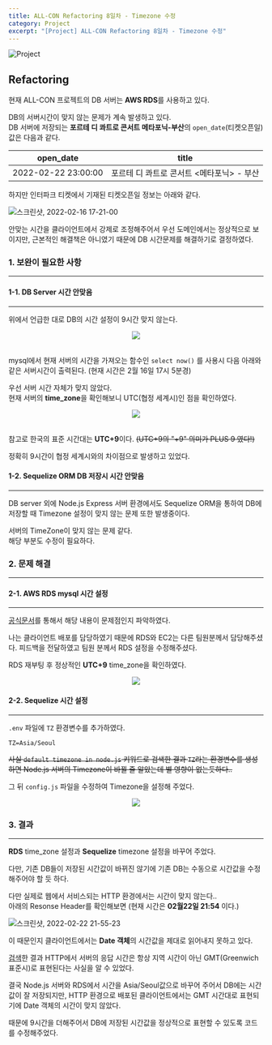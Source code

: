 ```yaml
---
title: ALL-CON Refactoring 8일차 - Timezone 수정
category: Project
excerpt: "[Project] ALL-CON Refactoring 8일차 - Timezone 수정"
---
```


![Project](https://user-images.githubusercontent.com/83164003/152715311-82cc5a61-ca9c-4c46-a955-77970d4449bb.jpg)

## Refactoring
현재 ALL-CON 프로젝트의 DB 서버는 **AWS RDS**를 사용하고 있다.

DB의 서버시간이 맞지 않는 문제가 계속 발생하고 있다.<br>
DB 서버에 저장되는 **포르테 디 콰트로 콘서트 메타포닉-부산**의 `open_date`(티켓오픈일) 값은 다음과 같다.


| open_date | title |
| -------- | -------- |
| 2022-02-22 23:00:00  | 포르테 디 콰트로 콘서트 <메타포닉> - 부산 |
	
하지만 인터파크 티켓에서 기재된 티켓오픈일 정보는 아래와 같다.

 ![스크린샷, 2022-02-16 17-21-00](https://user-images.githubusercontent.com/83164003/154224099-785d11be-21dc-4b9f-b240-77bf0ee109f6.png)

안맞는 시간을 클라이언트에서 강제로 조정해주어서 우선 도메인에서는 정상적으로 보이지만, 근본적인 해결책은 아니였기 때문에 DB 시간문제를 해결하기로 결정하였다.


### 1. 보완이 필요한 사항
---

#### 1-1. DB Server 시간 안맞음
---


위에서 언급한 대로 DB의 시간 설정이 9시간 맞지 않는다.

<center><img src="https://user-images.githubusercontent.com/83164003/154257426-7ad705ef-b155-454d-9d1a-97a160f118a7.png"/></center><br>

mysql에서 현재 서버의 시간을 가져오는 함수인 `select now()` 를 사용시 다음 아래와 같은 서버시간이 출력된다. (현재 시간은 2월 16일 17시 5분경)

우선 서버 시간 자체가 맞지 않았다.<br>
현재 서버의 **time_zone**을 확인해보니 UTC(협정 세계시)인 점을 확인하였다.

<center><img src="https://user-images.githubusercontent.com/83164003/154258039-72e3fb49-c5c9-4508-8b28-e7ab0b3041f0.png"/></center><br>

참고로 한국의 표준 시간대는 **UTC+9**이다. ~~(UTC+9의 "+9" 의미가 PLUS 9 였다!)~~

정확히 9시간이 협정 세계시와의 차이점으로 발생하고 있었다.

#### 1-2. Sequelize ORM DB 저장시 시간 안맞음
---

DB server 외에 Node.js Express 서버 환경에서도 Sequelize ORM을 통하여 DB에 저장할 때 Timezone 설정이 맞지 않는 문제 또한 발생중이다.

서버의 TimeZone이 맞지 않는 문제 같다.<br>
해당 부분도 수정이 필요하다. 


### 2. 문제 해결
---

#### 2-1. AWS RDS mysql 시간 설정
---

<a href="https://aws.amazon.com/ko/premiumsupport/knowledge-center/rds-change-time-zone/">공식문서</a>를 통해서 해당 내용이 문제점인지 파악하였다.

나는 클라이언트 배포를 담당하였기 때문에 RDS와 EC2는 다른 팀원분께서 담당해주셨다. 피드백을 전달하였고 팀원 분께서 RDS 설정을 수정해주셨다. 

RDS 재부팅 후 정상적인  **UTC+9**  time_zone을 확인하였다.

<center><img src="https://user-images.githubusercontent.com/83164003/154259305-b575d7e9-e444-4494-8f70-13d2f72039d0.png"/></center>

#### 2-2.  Sequelize 시간 설정
---

`.env` 파일에 `TZ` 환경변수를 추가하였다.

```
TZ=Asia/Seoul
```

~~사실 `default timezone in node.js` 키워드로 검색한 결과 `TZ`라는 환경변수를 생성하면 Node.js 서버의 Timezone이 바뀔 줄 알았는데 별 영향이 없는듯하다..~~

그 뒤 `config.js` 파일을 수정하여 Timezone을 설정해 주었다.

<center><img src="https://user-images.githubusercontent.com/83164003/155133723-64ffd8fd-1f9f-4e66-ad9c-7b66a9ee0d40.png"/></center>

### 3. 결과
---

**RDS** time_zone 설정과 **Sequelize** timezone 설정을 바꾸어 주었다.

다만, 기존 DB들이 저장된 시간값이 바뀌진 않기에 기존 DB는 수동으로  시간값을 수정해주어야 할 듯 하다.

다만 실제로 웹에서 서비스되는 HTTP 환경에서는 시간이 맞지 않는다..<br>
아래의 Resonse Header를 확인해보면 (현재 시간은 **02월22일 21:54** 이다.) 

![스크린샷, 2022-02-22 21-55-23](https://user-images.githubusercontent.com/83164003/155144617-60a2f5bd-7cec-4f99-b077-336e6450122f.png)

이 때문인지 클라이언트에서는 **Date 객체**의 시간값을 제대로 읽어내지 못하고 있다.

<a href="https://developer.mozilla.org/ko/docs/Web/HTTP/Headers/Date" target="_blank">검색</a>한 결과 HTTP에서 서버의 응답 시간은 항상 지역 시간이 아닌 GMT(Greenwich 표준시)로 표현된다는 사실을 알 수 있었다.

결국 Node.js 서버와 RDS에서 시간을 Asia/Seoul값으로 바꾸어 주어서 DB에는 시간값이 잘 저장되지만, HTTP 환경으로 배포된 클라이언트에서는 GMT 시간대로 표현되기에 Date 객체의 시간이 맞지 않았다. 

때문에 9시간을 더해주어서 DB에 저장된 시간값을 정상적으로 표현할 수 있도록 코드를 수정해주었다.
